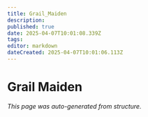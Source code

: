 ```yaml
---
title: Grail_Maiden
description: 
published: true
date: 2025-04-07T10:01:08.339Z
tags: 
editor: markdown
dateCreated: 2025-04-07T10:01:06.113Z
---
```


# Grail Maiden

*This page was auto-generated from structure.*